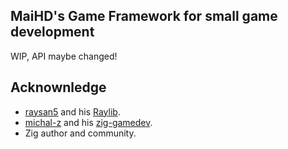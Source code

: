 MaiHD's Game Framework for small game development
-------------------------------------------------
WIP, API maybe changed!

Acknownledge
------------
- [raysan5](https://github.com/raysan5) and his [Raylib](https://github.com/raysan5/raylib).
- [michal-z](https://github.com/michal-z) and his [zig-gamedev](https://github.com/michal-z/zig-gamedev).
- Zig author and community.